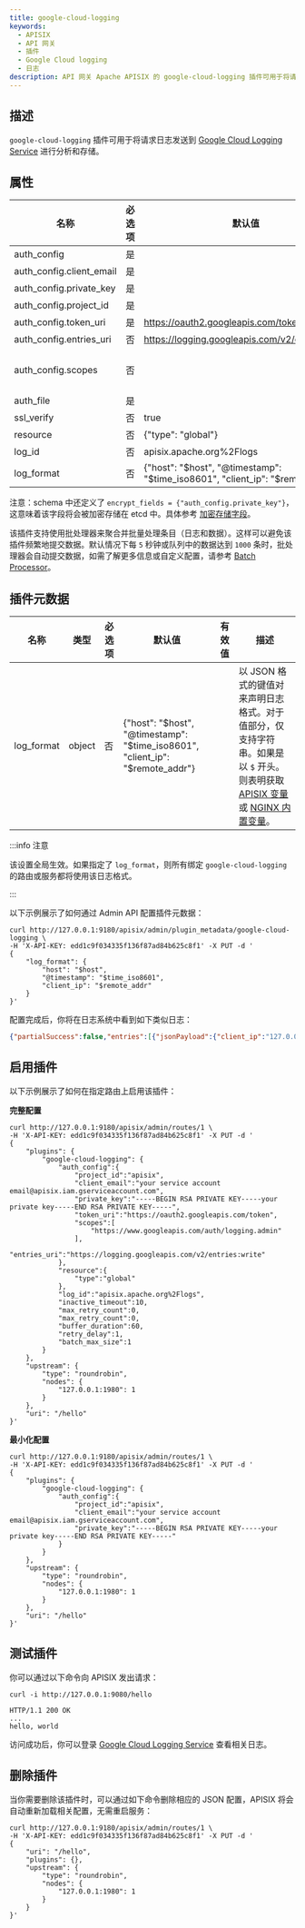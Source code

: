 ```yaml
---
title: google-cloud-logging
keywords:
  - APISIX
  - API 网关
  - 插件
  - Google Cloud logging
  - 日志
description: API 网关 Apache APISIX 的 google-cloud-logging 插件可用于将请求日志转发到 Google Cloud Logging Service 中进行分析和存储。
---
```


<!--
#
# Licensed to the Apache Software Foundation (ASF) under one or more
# contributor license agreements.  See the NOTICE file distributed with
# this work for additional information regarding copyright ownership.
# The ASF licenses this file to You under the Apache License, Version 2.0
# (the "License"); you may not use this file except in compliance with
# the License.  You may obtain a copy of the License at
#
#     http://www.apache.org/licenses/LICENSE-2.0
#
# Unless required by applicable law or agreed to in writing, software
# distributed under the License is distributed on an "AS IS" BASIS,
# WITHOUT WARRANTIES OR CONDITIONS OF ANY KIND, either express or implied.
# See the License for the specific language governing permissions and
# limitations under the License.
#
-->

## 描述

`google-cloud-logging` 插件可用于将请求日志发送到 [Google Cloud Logging Service](https://cloud.google.com/logging/) 进行分析和存储。

## 属性

| 名称                     | 必选项   | 默认值                                           | 描述                                                                                                                             |
| ----------------------- | -------- | ------------------------------------------------ | -------------------------------------------------------------------------------------------------------------------------------  |
| auth_config             | 是       |                                                  | `auth_config` 和 `auth_file` 必须配置一个。                                                                                     |
| auth_config.client_email | 是       |                                                  | 谷歌服务帐号的 email 参数。                                                                                                           |
| auth_config.private_key | 是       |                                                  | 谷歌服务帐号的私钥参数。                                                                                                           |
| auth_config.project_id  | 是       |                                                  | 谷歌服务帐号的项目 ID。                                                                                                            |
| auth_config.token_uri   | 是       | https://oauth2.googleapis.com/token              | 请求谷歌服务帐户的令牌的 URI。                                                                                                     |
| auth_config.entries_uri | 否       | https://logging.googleapis.com/v2/entries:write  | 谷歌日志服务写入日志条目的 API。                                                                                                   |
| auth_config.scopes      | 否       |                                                  | 谷歌服务账号的访问范围，可参考 [OAuth 2.0 Scopes for Google APIs](https://developers.google.com/identity/protocols/oauth2/scopes#logging)。可选项："https://www.googleapis.com/auth/logging.read"、"https://www.googleapis.com/auth/logging.write"、"https://www.googleapis.com/auth/logging.admin"、"https://www.googleapis.com/auth/cloud-platform"。|
| auth_file               | 是       |                                                  | `auth_config` 和 `auth_file` 必须配置一个。                                                                 |
| ssl_verify              | 否       | true                                             | 当设置为 `true` 时，启用 `SSL` 验证。                 |
| resource                | 否       | {"type": "global"}                               | 谷歌监控资源，请参考 [MonitoredResource](https://cloud.google.com/logging/docs/reference/v2/rest/v2/MonitoredResource)。             |
| log_id                  | 否       | apisix.apache.org%2Flogs                         | 谷歌日志 ID，请参考 [LogEntry](https://cloud.google.com/logging/docs/reference/v2/rest/v2/LogEntry)。                                |
| log_format              | 否   |{"host": "$host", "@timestamp": "$time_iso8601", "client_ip": "$remote_addr"}| 以 JSON 格式的键值对来声明日志格式。对于值部分，仅支持字符串。如果是以 `$` 开头，则表明是要获取 [APISIX 变量](../apisix-variable.md) 或 [NGINX 内置变量](http://nginx.org/en/docs/varindex.html)。 |

注意：schema 中还定义了 `encrypt_fields = {"auth_config.private_key"}`，这意味着该字段将会被加密存储在 etcd 中。具体参考 [加密存储字段](../plugin-develop.md#加密存储字段)。

该插件支持使用批处理器来聚合并批量处理条目（日志和数据）。这样可以避免该插件频繁地提交数据。默认情况下每 `5` 秒钟或队列中的数据达到 `1000` 条时，批处理器会自动提交数据，如需了解更多信息或自定义配置，请参考 [Batch Processor](../batch-processor.md#配置)。

## 插件元数据

| 名称             | 类型    | 必选项 | 默认值        | 有效值  | 描述                                             |
| ---------------- | ------- | ------ | ------------- | ------- | ------------------------------------------------ |
| log_format       | object  | 否    | {"host": "$host", "@timestamp": "$time_iso8601", "client_ip": "$remote_addr"} |         | 以 JSON 格式的键值对来声明日志格式。对于值部分，仅支持字符串。如果是以 `$` 开头。则表明获取 [APISIX 变量](../apisix-variable.md) 或 [NGINX 内置变量](http://nginx.org/en/docs/varindex.html)。 |

:::info 注意

该设置全局生效。如果指定了 `log_format`，则所有绑定 `google-cloud-logging` 的路由或服务都将使用该日志格式。

:::

以下示例展示了如何通过 Admin API 配置插件元数据：

```shell
curl http://127.0.0.1:9180/apisix/admin/plugin_metadata/google-cloud-logging \
-H 'X-API-KEY: edd1c9f034335f136f87ad84b625c8f1' -X PUT -d '
{
    "log_format": {
        "host": "$host",
        "@timestamp": "$time_iso8601",
        "client_ip": "$remote_addr"
    }
}'
```

配置完成后，你将在日志系统中看到如下类似日志：

```json
{"partialSuccess":false,"entries":[{"jsonPayload":{"client_ip":"127.0.0.1","host":"localhost","@timestamp":"2023-01-09T14:47:25+08:00","route_id":"1"},"resource":{"type":"global"},"insertId":"942e81f60b9157f0d46bc9f5a8f0cc40","logName":"projects/apisix/logs/apisix.apache.org%2Flogs","timestamp":"2023-01-09T14:47:25+08:00","labels":{"source":"apache-apisix-google-cloud-logging"}}]}
```

## 启用插件

以下示例展示了如何在指定路由上启用该插件：

**完整配置**

```shell
curl http://127.0.0.1:9180/apisix/admin/routes/1 \
-H 'X-API-KEY: edd1c9f034335f136f87ad84b625c8f1' -X PUT -d '
{
    "plugins": {
        "google-cloud-logging": {
            "auth_config":{
                "project_id":"apisix",
                "client_email":"your service account email@apisix.iam.gserviceaccount.com",
                "private_key":"-----BEGIN RSA PRIVATE KEY-----your private key-----END RSA PRIVATE KEY-----",
                "token_uri":"https://oauth2.googleapis.com/token",
                "scopes":[
                    "https://www.googleapis.com/auth/logging.admin"
                ],
                "entries_uri":"https://logging.googleapis.com/v2/entries:write"
            },
            "resource":{
                "type":"global"
            },
            "log_id":"apisix.apache.org%2Flogs",
            "inactive_timeout":10,
            "max_retry_count":0,
            "max_retry_count":0,
            "buffer_duration":60,
            "retry_delay":1,
            "batch_max_size":1
        }
    },
    "upstream": {
        "type": "roundrobin",
        "nodes": {
            "127.0.0.1:1980": 1
        }
    },
    "uri": "/hello"
}'
```

**最小化配置**

```shell
curl http://127.0.0.1:9180/apisix/admin/routes/1 \
-H 'X-API-KEY: edd1c9f034335f136f87ad84b625c8f1' -X PUT -d '
{
    "plugins": {
        "google-cloud-logging": {
            "auth_config":{
                "project_id":"apisix",
                "client_email":"your service account email@apisix.iam.gserviceaccount.com",
                "private_key":"-----BEGIN RSA PRIVATE KEY-----your private key-----END RSA PRIVATE KEY-----"
            }
        }
    },
    "upstream": {
        "type": "roundrobin",
        "nodes": {
            "127.0.0.1:1980": 1
        }
    },
    "uri": "/hello"
}'
```

## 测试插件

你可以通过以下命令向 APISIX 发出请求：

```shell
curl -i http://127.0.0.1:9080/hello
```

```
HTTP/1.1 200 OK
...
hello, world
```

访问成功后，你可以登录 [Google Cloud Logging Service](https://console.cloud.google.com/logs/viewer) 查看相关日志。

## 删除插件

当你需要删除该插件时，可以通过如下命令删除相应的 JSON 配置，APISIX 将会自动重新加载相关配置，无需重启服务：

```shell
curl http://127.0.0.1:9180/apisix/admin/routes/1 \
-H 'X-API-KEY: edd1c9f034335f136f87ad84b625c8f1' -X PUT -d '
{
    "uri": "/hello",
    "plugins": {},
    "upstream": {
        "type": "roundrobin",
        "nodes": {
            "127.0.0.1:1980": 1
        }
    }
}'
```
